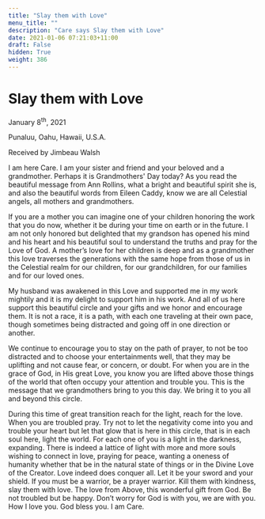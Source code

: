 ```yaml
---
title: "Slay them with Love"
menu_title: ""
description: "Care says Slay them with Love"
date: 2021-01-06 07:21:03+11:00
draft: False
hidden: True
weight: 386
---
```

# Slay them with Love

January 8<sup>th</sup>, 2021

Punaluu, Oahu, Hawaii, U.S.A.

Received by Jimbeau Walsh



I am here Care. I am your sister and friend and your beloved and a grandmother. Perhaps it is Grandmothers' Day today? As you read the beautiful message from Ann Rollins, what a bright and beautiful spirit she is, and also the beautiful words from Eileen Caddy, know we are all Celestial angels, all mothers and grandmothers. 

If you are a mother you can imagine one of your children honoring the work that you do now, whether it be during your time on earth or in the future. I am not only honored but delighted that my grandson has opened his mind and his heart and his beautiful soul to understand the truths and pray for the Love of God.  A mother’s love for her children is deep and as a grandmother this love traverses the generations with the same hope from those of us in the Celestial realm for our children, for our grandchildren, for our families and for our loved ones. 

My husband was awakened in this Love and supported me in my work mightily and it is my delight to support him in his work. And all of us here support this beautiful circle and your gifts and we honor and encourage them. It is not a race, it is a path, with each one traveling at their own pace, though sometimes being distracted and going off in one direction or another. 

We continue to encourage you to stay on the path of prayer, to not be too distracted and to choose your entertainments well, that they may be uplifting and not cause fear, or concern, or doubt. For when you are in the grace of God, in His great Love, you know you are lifted above those things of the world that often occupy your attention and trouble you. This is the message that we grandmothers bring to you this day. We bring it to you all and beyond this circle. 

During this time of great transition reach for the light, reach for the love. When you are troubled pray. Try not to let the negativity come into you and trouble your heart but let that glow that is here in this circle, that is in each soul here, light the world. For each one of you is a light in the darkness, expanding. There is indeed a lattice of light with more and more souls wishing to connect in love, praying for peace, wanting a oneness of humanity whether that be in the natural state of things or in the Divine Love of the Creator. Love indeed does conquer all. Let it be your sword and your shield. If you must be a warrior, be a prayer warrior. Kill them with kindness, slay them with love. The love from Above, this wonderful gift from God. Be not troubled but be happy. Don’t worry for God is with you, we are with you. How I love you. God bless you.  I am Care. 